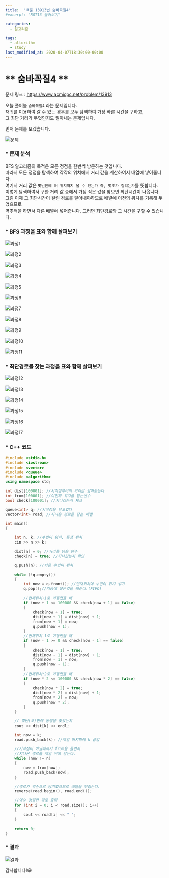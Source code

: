 ```yaml
---
title:  "백준 13913번 숨바꼭질4"
#excerpt: "ROT13 풀어보기"

categories:
  - 알고리즘
  
tags:
  - altorithm
  - study
last_modified_at: 2020-04-07T18:30:00-00:00
--- 
```

# ** 숨바꼭질4 **  
  
문제 링크 : https://www.acmicpc.net/problem/13913    

오늘 풀어볼 `숨바꼭질4` 라는 문제입니다.  
재귀를 이용하여 갈 수 있는 경우를 모두 탐색하여 가장 빠른 시간을 구하고,  
그 최단 거리가 무엇인지도 알아내는 문제입니다.  
  
먼저 문제를 보겠습니다.  
  
![문제](https://user-images.githubusercontent.com/59772554/80282789-59157a00-874e-11ea-9212-4139c254a810.PNG)  

  
### * 문제 분석  
BFS 알고리즘의 목적은 모든 정점을 한번씩 방문하는 것입니다.  
따라서 모든 정점을 탐색하여 각각의 위치에서 거리 값을 계산하여서 배열에 넣어줍니다.  
여기서 거리 값은 `몇번만에 이 위치까지 올 수 있는가 즉, 몇초가 걸리는가`를 뜻합니다.  
이렇게 탐색하여서 구한 거리 값 중에서 가장 작은 값을 찾으면 최단시간이 나옵니다.  
그럼 이제 그 최단시간이 걸린 경로를 알아내야하므로 배열에 이전의 위치를 기록해 두었으므로  
역추적을 하면서 다른 배열에 넣어줍니다. 그러면 최단경로와 그 시간을 구할 수 있습니다.  
    
### * BFS 과정을 표와 함께 살펴보기  
  
![과정1](https://user-images.githubusercontent.com/59772554/80282701-01770e80-874e-11ea-9d1c-ed39c5f922b6.png)  
  
![과정2](https://user-images.githubusercontent.com/59772554/80282703-02a83b80-874e-11ea-89e9-46e827c8cb70.png)  
  
![과정3](https://user-images.githubusercontent.com/59772554/80282707-0471ff00-874e-11ea-902c-63d788d008d4.png)  
  
![과정4](https://user-images.githubusercontent.com/59772554/80282708-05a32c00-874e-11ea-88f3-81730998d3f4.png)  
  
![과정5](https://user-images.githubusercontent.com/59772554/80282710-076cef80-874e-11ea-802e-ab820976a0f3.png)  
  
![과정6](https://user-images.githubusercontent.com/59772554/80282713-089e1c80-874e-11ea-82eb-618c8198d1ae.png)  
  
![과정7](https://user-images.githubusercontent.com/59772554/80282718-118eee00-874e-11ea-8b00-72eb34779c42.png)  
  
![과정8](https://user-images.githubusercontent.com/59772554/80282719-12c01b00-874e-11ea-86d0-f2cb264bfccb.png)  
  
![과정9](https://user-images.githubusercontent.com/59772554/80282720-13f14800-874e-11ea-932f-05967ddf2cda.png)  
  
![과정10](https://user-images.githubusercontent.com/59772554/80282722-15227500-874e-11ea-83b6-1632b1a792ab.png)  
  
![과정11](https://user-images.githubusercontent.com/59772554/80282755-384d2480-874e-11ea-8f14-9801f184fee5.png)  
  
### * 최단경로를 찾는 과정을 표와 함께 살펴보기  
  
![과정12](https://user-images.githubusercontent.com/59772554/80282758-3a16e800-874e-11ea-9098-b54cd6d05202.png)  
  
![과정13](https://user-images.githubusercontent.com/59772554/80282760-3be0ab80-874e-11ea-9335-9c36da177df4.png)  
  
![과정14](https://user-images.githubusercontent.com/59772554/80282761-3daa6f00-874e-11ea-9eab-ce9fc0509125.png)  
  
![과정15](https://user-images.githubusercontent.com/59772554/80282762-3edb9c00-874e-11ea-9770-485a958d2964.png)  
  
![과정16](https://user-images.githubusercontent.com/59772554/80282764-400cc900-874e-11ea-8bfb-e4663d10c2be.png)  
  
![과정17](https://user-images.githubusercontent.com/59772554/80282768-41d68c80-874e-11ea-8fc2-1dbe47b348d5.png)  
  
  
### * C++ 코드  
  
```c++
#include <stdio.h>
#include <iostream>
#include <vector>
#include <queue>
#include <algorithm>
using namespace std;

int dist[100001]; //시작점부터의 거리값 담아놓는다
int from[100001]; //이전의 위치를 담는변수
bool check[100001]; //지나갔는지 체크

queue<int> q; //시작점을 담고있다
vector<int> road; //지나온 경로를 담는 배열

int main() 
{

    int n, k; //수빈이 위치, 동생 위치
    cin >> n >> k;

    dist[n] = 0; //거리를 담을 변수
    check[n] = true; //지나갔는지 확인

    q.push(n); //처음 수빈이 위치

    while (!q.empty()) 
    {
        int now = q.front(); //현재위치에 수빈이 위치 넣기
        q.pop();//처음에 넣은것을 빼준다.(FIFO)

        //현재위치+1로 이동했을 때
        if (now + 1 <= 100000 && check[now + 1] == false) 
        {
            check[now + 1] = true;
            dist[now + 1] = dist[now] + 1;
            from[now + 1] = now;
            q.push(now + 1);
        }
        //현재위치-1로 이동했을 때
        if (now - 1 >= 0 && check[now - 1] == false) 
        {
            check[now - 1] = true;
            dist[now - 1] = dist[now] + 1;
            from[now - 1] = now;
            q.push(now - 1);
        }
        //현재위치*2로 이동했을 때
        if (now * 2 <= 100000 && check[now * 2] == false) 
        {
            check[now * 2] = true;
            dist[now * 2] = dist[now] + 1;
            from[now * 2] = now;
            q.push(now * 2);
        }
    }

    // 몇번(초)만에 동생을 찾았는지
    cout << dist[k] << endl;

    int now = k;
    road.push_back(k); //제일 마지막에 k 삽입

    //시작점이 아닐때까지 from을 돌면서
    //지나온 경로를 제일 뒤에 담는다.
    while (now != n) 
    {
        now = from[now];
        road.push_back(now);
    }

    //경로가 역순으로 담겨있으므로 배열을 뒤집는다.
    reverse(road.begin(), road.end());

    //역순 정렬한 경로 출력
    for (int i = 0; i < road.size(); i++) 
    {
        cout << road[i] << " ";
    }

    return 0;
}
```  
  
### * 결과   
![결과](https://user-images.githubusercontent.com/59772554/80282827-87935500-874e-11ea-9469-43d2efa6a6ff.PNG)  
  
    
감사합니다!😀  